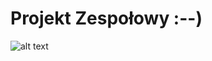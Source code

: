 # Projekt Zespołowy :--)
![alt text](http://eltlearningjourneys.com/wp-content/uploads/2015/06/English-300x196.jpg)
